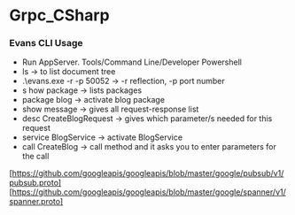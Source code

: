 # Grpc_CSharp
### Evans CLI Usage

- Run AppServer. Tools/Command Line/Developer Powershell
- ls -> to list document tree
- .\evans.exe -r -p 50052 -> -r reflection, -p port number
- s how package -> lists packages
- package blog -> activate blog package
- show message -> gives all request-response list
- desc CreateBlogRequest -> gives which parameter/s needed for this request
- service BlogService -> activate BlogService
- call CreateBlog -> call method and it asks you to enter parameters for the call

[https://github.com/googleapis/googleapis/blob/master/google/pubsub/v1/pubsub.proto]
[https://github.com/googleapis/googleapis/blob/master/google/spanner/v1/spanner.proto]
